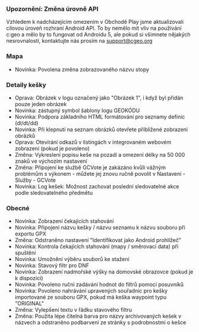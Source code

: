 
### Upozornění: Změna úrovně API
Vzhledem k nadcházejícím omezením v Obchodě Play jsme aktualizovali cílovou úroveň rozhraní Android API. To by nemělo mít vliv na používání c:geo a mělo by to fungovat od Androidu 5, ale pokud si všimnete nějakých nesrovnalostí, kontaktujte nás prosím na support@cgeo.org

### Mapa
- Novinka: Povolena změna zobrazovaného názvu stopy

### Detaily kešky
- Oprava: Obrázek v logu označený jako "Obrázek 1", i když byl přidán pouze jeden obrázek
- Novinka: zástupný symbol šablony logu GEOKÓDU
- Novinka: Podpora základního HTML formátování pro seznamy definic (dl/dt/dd)
- Novinka: Při klepnutí na seznam obrázků otevřete přiblížené zobrazení obrázků
- Oprava: Otevírání odkazů v listingách v integrovaném webovém zobrazení (pokud je povoleno)
- Změna: Vykreslení popisu keše na pozadí a omezení délky na 50 000 znaků ve výchozím nastavení
- Změna: Připojení ke službě GCVote je zakázáno kvůli vážným problémům s výkonem - můžete jej znovu ručně povolit v Nastavení - Služby - GCVote
- Novinka: Log kešek: Možnost zachovat poslední sledovatelné akce podle sledovatelného předmětu

### Obecné
- Novinka: Zobrazení čekajících stahování
- Novinka: Připojení názvu kešky / názvu seznamu k názvu souboru při exportu GPX
- Změna: Odstraněno nastavení "Identifikovat jako Android prohlížeč"
- Novinka: Kontrola čekajících stahování (mapy / směrovací data) při spuštění
- Novinka: Umožnění výběru souborů ke stažení
- Novinka: Stavový filtr pro DNF
- Novinka: Zobrazení nadmořské výšky na domovské obrazovce (pokud je k dispozici)
- Novinka: Povoleno ruční zadávání hodnot do filtrů pomocí posuvníků
- Novinka: Povoleno nahrávání upravených souřadnic pro kešky importované ze souboru GPX, pokud má keška waypoint typu "ORIGINAL"
- Změna: Vylepšení textu v řádku stavového filtru
- Změna: Použita lépe čitelná barva pro názvy archivovaných kešek v názvech a odstraněno podbarvení ze stránky s podrobnostmi o kešce
